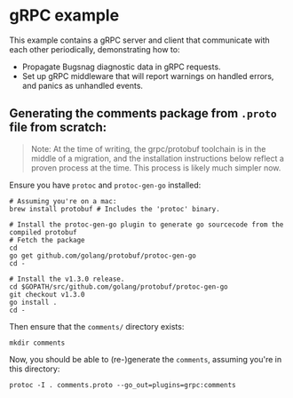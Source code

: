 # gRPC example

This example contains a gRPC server and client that communicate with each other periodically, demonstrating how to:

- Propagate Bugsnag diagnostic data in gRPC requests.
- Set up gRPC middleware that will report warnings on handled errors, and panics as unhandled events.

## Generating the comments package from `.proto` file from scratch:

> Note: At the time of writing, the grpc/protobuf toolchain is in the middle of a migration, and the installation instructions below reflect a proven process at the time.
> This process is likely much simpler now.

Ensure you have `protoc` and `protoc-gen-go` installed:

```console
# Assuming you're on a mac:
brew install protobuf # Includes the 'protoc' binary.

# Install the protoc-gen-go plugin to generate go sourcecode from the compiled protobuf
# Fetch the package
cd
go get github.com/golang/protobuf/protoc-gen-go
cd -

# Install the v1.3.0 release.
cd $GOPATH/src/github.com/golang/protobuf/protoc-gen-go
git checkout v1.3.0
go install .
cd -
```

Then ensure that the `comments/` directory exists:

```console
mkdir comments
```

Now, you should be able to (re-)generate the `comments`, assuming you're in this directory:

```console
protoc -I . comments.proto --go_out=plugins=grpc:comments
```
